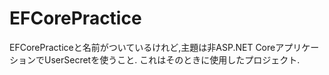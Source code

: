 # EFCorePractice

EFCorePracticeと名前がついているけれど,主題は非ASP.NET CoreアプリケーションでUserSecretを使うこと.
これはそのときに使用したプロジェクト.
